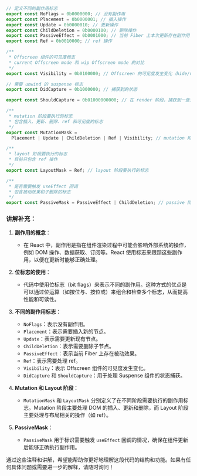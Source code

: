 ```ts
// 定义不同的副作用标志
export const NoFlags = 0b0000000; // 没有副作用
export const Placement = 0b0000001; // 插入操作
export const Update = 0b0000010; // 更新操作
export const ChildDeletion = 0b0000100; // 删除操作
export const PassiveEffect = 0b0001000; // 当前 Fiber 上本次更新存在副作用
export const Ref = 0b0010000; // ref 操作

/**
 * Offscreen 组件的可见度标志
 * current Offscreen mode 和 wip Offscreen mode 的对比
 */
export const Visibility = 0b0100000; // Offscreen 的可见度发生变化（hide/visibility 的切换）

// 需要 unwind 的 suspense 标志
export const DidCapture = 0b1000000; // 捕获到的状态

export const ShouldCapture = 0b01000000000; // 在 render 阶段，捕获到一些东西（如 Error Bound / 抛出的挂载的数据）

/**
 * mutation 阶段要执行的标志
 * 包含插入、更新、删除、ref 和可见度的标志
 */
export const MutationMask =
  Placement | Update | ChildDeletion | Ref | Visibility; // mutation 阶段要执行的标志

/**
 * layout 阶段要执行的标志
 * 目前只包含 ref 操作
 */
export const LayoutMask = Ref; // layout 阶段要执行的标志

/**
 * 是否需要触发 useEffect 回调
 * 包含被动效果和子删除的标志
 */
export const PassiveMask = PassiveEffect | ChildDeletion; // passive 阶段要执行的标志
```

### 讲解补充：

1. **副作用的概念**：

   - 在 React 中，副作用是指在组件渲染过程中可能会影响外部系统的操作，例如 DOM 操作、数据获取、订阅等。React 使用标志来跟踪这些副作用，以便在更新时能够正确处理。

2. **位标志的使用**：

   - 代码中使用位标志（bit flags）来表示不同的副作用。这种方式的优点是可以通过位运算（如按位与、按位或）来组合和检查多个标志，从而提高性能和可读性。

3. **不同的副作用标志**：

   - `NoFlags`：表示没有副作用。
   - `Placement`：表示需要插入新的节点。
   - `Update`：表示需要更新现有节点。
   - `ChildDeletion`：表示需要删除子节点。
   - `PassiveEffect`：表示当前 Fiber 上存在被动效果。
   - `Ref`：表示需要处理 ref。
   - `Visibility`：表示 Offscreen 组件的可见度发生变化。
   - `DidCapture` 和 `ShouldCapture`：用于处理 Suspense 组件的状态捕获。

4. **Mutation 和 Layout 阶段**：

   - `MutationMask` 和 `LayoutMask` 分别定义了在不同阶段需要执行的副作用标志。Mutation 阶段主要处理 DOM 的插入、更新和删除，而 Layout 阶段主要处理与布局相关的操作（如 ref）。

5. **PassiveMask**：
   - `PassiveMask` 用于标识需要触发 `useEffect` 回调的情况，确保在组件更新后能够正确执行副作用。

通过这些注释和讲解，希望能帮助你更好地理解这段代码的结构和功能。如果有任何具体问题或需要进一步的解释，请随时询问！
